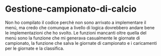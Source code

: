 # Gestione-campionato-di-calcio

Non ho compilato il codice perchè non sono arrivato a implementare il menú, ma credo che comunque a livello di logica 
dovrebbero andare bene le implementazioni che ho svolto.
Le funzioni mancanti oltre quella del menú sono la funzione che mi generava casualmente le giornate di campionato, 
la funzione che salva le giornate di campionato e i caricamenti per le giornate e la classifica. 

